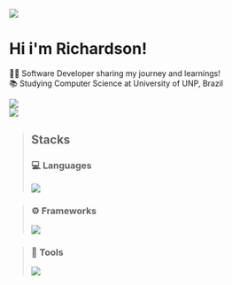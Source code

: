 ![](https://skillicons.dev/icons?i=linux,mint)
# Hi i'm Richardson!

👩‍💻 Software Developer sharing my journey and learnings!<br/>
📚 Studying Computer Science at University of UNP, Brazil<br/>

![](https://github-readme-stats.vercel.app/api?username=dyriusdev&show_icons=true&theme=midnight-purple)<br/>
[![](https://github-readme-stats.vercel.app/api/top-langs/?username=dyriusdev&theme=midnight-purple&layout=donut&size_weight=0.5&count_weight=0.5&langs_count=6)](https://github.com/dyriusdev/github-readme-stats)<br/>

>## Stacks
>### 💻 Languages
>![](https://skillicons.dev/icons?i=java,js,c,cpp,cs,php,html,css,py,mysql,mongodb,r,ruby,bash,bootstrap&perline=10)

>### ⚙️ Frameworks
>![](https://skillicons.dev/icons?i=django,flask,gtk,nodejs,qt,react&perline=10)

>### 🔧 Tools
>![](https://skillicons.dev/icons?i=androidstudio,blender,cmake,eclipse,git,godot,idea,sublime,vscodium,wordpress&perline=5)
